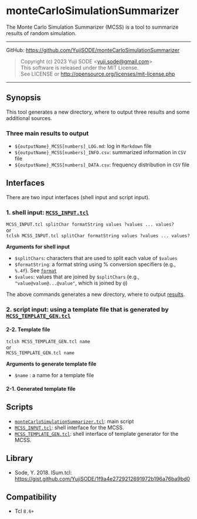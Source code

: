 # monteCarloSimulationSummarizer
The Monte Carlo Simulation Summarizer (MCSS) is a tool to summarize results of random simulation.
___
GitHub: https://github.com/YujiSODE/monteCarloSimulationSummarizer  
>Copyright (c) 2023 Yuji SODE \<yuji.sode@gmail.com\>  
>This software is released under the MIT License.  
>See LICENSE or http://opensource.org/licenses/mit-license.php  
______

## Synopsis
This tool generates a new directory, where to output three results and some additional sources.

### Three main results to output
- `${outputName}_MCSS[numbers]_LOG.md`: log in `Markdown` file
- `${outputName}_MCSS[numbers]_INFO.csv`: summarized information in `CSV` file
- `${outputName}_MCSS[numbers]_DATA.csv`: frequency distribution in `CSV` file

## Interfaces
There are two input interfaces (shell input and script input).

### 1. **shell input:** [`MCSS_INPUT.tcl`](MCSS_INPUT.tcl)

`MCSS_INPUT.tcl splitChar formatString values ?values ... values?`  
or  
`tclsh MCSS_INPUT.tcl splitChar formatString values ?values ... values?`

**Arguments for shell input**
- `$splitChars`: characters that are used to split each value of `$values`
- `$formatString`: a format string using % conversion specifiers (e.g., `%.4f`). See [`format`](https://www.tcl.tk/man/tcl8.6/TclCmd/format.html)
- `$values`: values that are joined by `$splitChars` (e.g., `"value@value@...@value"`, which is joined by `@`)

The above commands generates a new directory, where to output [results](#three-main-results-to-output).

### 2. **script input**: using a template file that is generated by [`MCSS_TEMPLATE_GEN.tcl`](MCSS_TEMPLATE_GEN.tcl)

#### 2-2. Template file
`tclsh MCSS_TEMPLATE_GEN.tcl name`  
or  
`MCSS_TEMPLATE_GEN.tcl name`

**Arguments to generate template file**
- `$name` : a name for a template file

#### 2-1. Generated template file

## Scripts
- [`monteCarloSimulationSummarizer.tcl`](monteCarloSimulationSummarizer.tcl): main script
- [`MCSS_INPUT.tcl`](MCSS_INPUT.tcl): shell interface for the MCSS.
- [`MCSS_TEMPLATE_GEN.tcl`](MCSS_TEMPLATE_GEN.tcl): shell interface of template generator for the MCSS.

## Library
- Sode, Y. 2018. lSum.tcl: https://gist.github.com/YujiSODE/1f9a4e2729212691972b196a76ba9bd0

## Compatibility
- Tcl `8.6+`

